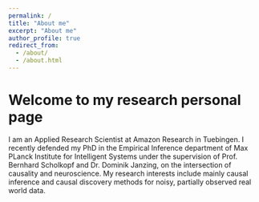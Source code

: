 ```yaml
---
permalink: /
title: "About me"
excerpt: "About me"
author_profile: true
redirect_from: 
  - /about/
  - /about.html
---
```


Welcome to my research personal page
======
I am an Applied Research Scientist at Amazon Research in Tuebingen. I recently defended my PhD in the Empirical Inference department of Max PLanck Institute for Intelligent Systems under the supervision of Prof. Bernhard Scholkopf and Dr. Dominik Janzing, on the intersection of causality and neuroscience. My research interests include mainly causal inference and causal discovery methods for noisy, partially observed real world data.
